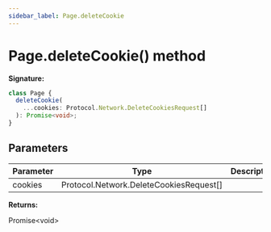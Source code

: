 ```yaml
---
sidebar_label: Page.deleteCookie
---
```


# Page.deleteCookie() method

**Signature:**

```typescript
class Page {
  deleteCookie(
    ...cookies: Protocol.Network.DeleteCookiesRequest[]
  ): Promise<void>;
}
```

## Parameters

| Parameter | Type                                      | Description |
| --------- | ----------------------------------------- | ----------- |
| cookies   | Protocol.Network.DeleteCookiesRequest\[\] |             |

**Returns:**

Promise&lt;void&gt;
